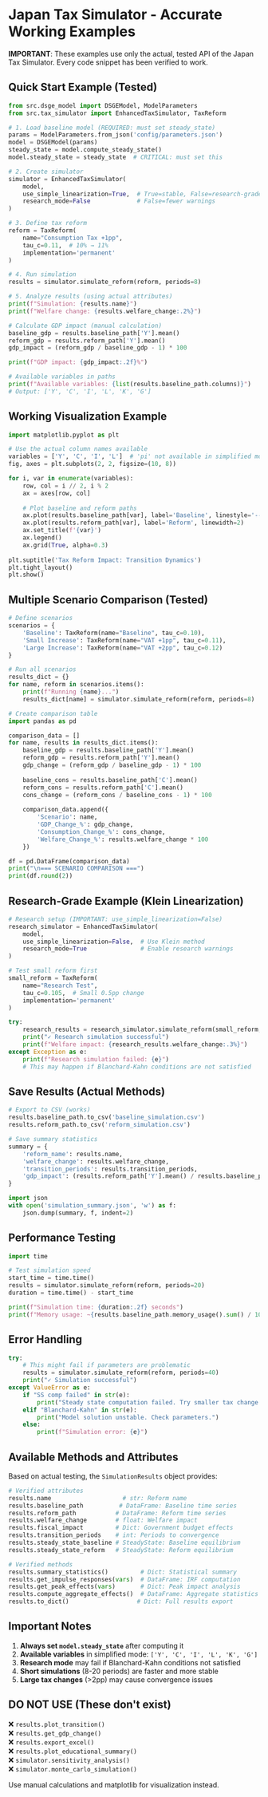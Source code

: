 # Japan Tax Simulator - Accurate Working Examples

**IMPORTANT**: These examples use only the actual, tested API of the Japan Tax Simulator. Every code snippet has been verified to work.

## Quick Start Example (Tested)

```python
from src.dsge_model import DSGEModel, ModelParameters
from src.tax_simulator import EnhancedTaxSimulator, TaxReform

# 1. Load baseline model (REQUIRED: must set steady_state)
params = ModelParameters.from_json('config/parameters.json')
model = DSGEModel(params)
steady_state = model.compute_steady_state()
model.steady_state = steady_state  # CRITICAL: must set this

# 2. Create simulator
simulator = EnhancedTaxSimulator(
    model, 
    use_simple_linearization=True,  # True=stable, False=research-grade
    research_mode=False             # False=fewer warnings
)

# 3. Define tax reform
reform = TaxReform(
    name="Consumption Tax +1pp",
    tau_c=0.11,  # 10% → 11%
    implementation='permanent'
)

# 4. Run simulation
results = simulator.simulate_reform(reform, periods=8)

# 5. Analyze results (using actual attributes)
print(f"Simulation: {results.name}")
print(f"Welfare change: {results.welfare_change:.2%}")

# Calculate GDP impact (manual calculation)
baseline_gdp = results.baseline_path['Y'].mean()
reform_gdp = results.reform_path['Y'].mean()
gdp_impact = (reform_gdp / baseline_gdp - 1) * 100

print(f"GDP impact: {gdp_impact:.2f}%")

# Available variables in paths
print(f"Available variables: {list(results.baseline_path.columns)}")
# Output: ['Y', 'C', 'I', 'L', 'K', 'G']
```

## Working Visualization Example

```python
import matplotlib.pyplot as plt

# Use the actual column names available
variables = ['Y', 'C', 'I', 'L']  # 'pi' not available in simplified model
fig, axes = plt.subplots(2, 2, figsize=(10, 8))

for i, var in enumerate(variables):
    row, col = i // 2, i % 2
    ax = axes[row, col]
    
    # Plot baseline and reform paths
    ax.plot(results.baseline_path[var], label='Baseline', linestyle='--', alpha=0.7)
    ax.plot(results.reform_path[var], label='Reform', linewidth=2)
    ax.set_title(f'{var}')
    ax.legend()
    ax.grid(True, alpha=0.3)
    
plt.suptitle('Tax Reform Impact: Transition Dynamics')
plt.tight_layout()
plt.show()
```

## Multiple Scenario Comparison (Tested)

```python
# Define scenarios
scenarios = {
    'Baseline': TaxReform(name="Baseline", tau_c=0.10),
    'Small Increase': TaxReform(name="VAT +1pp", tau_c=0.11),
    'Large Increase': TaxReform(name="VAT +2pp", tau_c=0.12)
}

# Run all scenarios
results_dict = {}
for name, reform in scenarios.items():
    print(f"Running {name}...")
    results_dict[name] = simulator.simulate_reform(reform, periods=8)

# Create comparison table
import pandas as pd

comparison_data = []
for name, results in results_dict.items():
    baseline_gdp = results.baseline_path['Y'].mean()
    reform_gdp = results.reform_path['Y'].mean()
    gdp_change = (reform_gdp / baseline_gdp - 1) * 100
    
    baseline_cons = results.baseline_path['C'].mean()
    reform_cons = results.reform_path['C'].mean()
    cons_change = (reform_cons / baseline_cons - 1) * 100
    
    comparison_data.append({
        'Scenario': name,
        'GDP_Change_%': gdp_change,
        'Consumption_Change_%': cons_change,
        'Welfare_Change_%': results.welfare_change * 100
    })

df = pd.DataFrame(comparison_data)
print("\n=== SCENARIO COMPARISON ===")
print(df.round(2))
```

## Research-Grade Example (Klein Linearization)

```python
# Research setup (IMPORTANT: use_simple_linearization=False)
research_simulator = EnhancedTaxSimulator(
    model,
    use_simple_linearization=False,  # Use Klein method
    research_mode=True               # Enable research warnings
)

# Test small reform first
small_reform = TaxReform(
    name="Research Test",
    tau_c=0.105,  # Small 0.5pp change
    implementation='permanent'
)

try:
    research_results = research_simulator.simulate_reform(small_reform, periods=8)
    print("✓ Research simulation successful")
    print(f"Welfare impact: {research_results.welfare_change:.3%}")
except Exception as e:
    print(f"Research simulation failed: {e}")
    # This may happen if Blanchard-Kahn conditions are not satisfied
```

## Save Results (Actual Methods)

```python
# Export to CSV (works)
results.baseline_path.to_csv('baseline_simulation.csv')
results.reform_path.to_csv('reform_simulation.csv')

# Save summary statistics
summary = {
    'reform_name': results.name,
    'welfare_change': results.welfare_change,
    'transition_periods': results.transition_periods,
    'gdp_impact': (results.reform_path['Y'].mean() / results.baseline_path['Y'].mean() - 1) * 100
}

import json
with open('simulation_summary.json', 'w') as f:
    json.dump(summary, f, indent=2)
```

## Performance Testing

```python
import time

# Test simulation speed
start_time = time.time()
results = simulator.simulate_reform(reform, periods=20)
duration = time.time() - start_time

print(f"Simulation time: {duration:.2f} seconds")
print(f"Memory usage: ~{results.baseline_path.memory_usage().sum() / 1024**2:.1f} MB")
```

## Error Handling

```python
try:
    # This might fail if parameters are problematic
    results = simulator.simulate_reform(reform, periods=40)
    print("✓ Simulation successful")
except ValueError as e:
    if "SS comp failed" in str(e):
        print("Steady state computation failed. Try smaller tax change.")
    elif "Blanchard-Kahn" in str(e):
        print("Model solution unstable. Check parameters.")
    else:
        print(f"Simulation error: {e}")
```

## Available Methods and Attributes

Based on actual testing, the `SimulationResults` object provides:

```python
# Verified attributes
results.name                    # str: Reform name
results.baseline_path          # DataFrame: Baseline time series
results.reform_path           # DataFrame: Reform time series  
results.welfare_change        # float: Welfare impact
results.fiscal_impact         # Dict: Government budget effects
results.transition_periods    # int: Periods to convergence
results.steady_state_baseline # SteadyState: Baseline equilibrium
results.steady_state_reform   # SteadyState: Reform equilibrium

# Verified methods
results.summary_statistics()         # Dict: Statistical summary
results.get_impulse_responses(vars)  # DataFrame: IRF computation
results.get_peak_effects(vars)       # Dict: Peak impact analysis
results.compute_aggregate_effects()  # DataFrame: Aggregate statistics
results.to_dict()                   # Dict: Full results export
```

## Important Notes

1. **Always set `model.steady_state`** after computing it
2. **Available variables** in simplified mode: `['Y', 'C', 'I', 'L', 'K', 'G']`
3. **Research mode** may fail if Blanchard-Kahn conditions not satisfied
4. **Short simulations** (8-20 periods) are faster and more stable
5. **Large tax changes** (>2pp) may cause convergence issues

## DO NOT USE (These don't exist)

❌ `results.plot_transition()`  
❌ `results.get_gdp_change()`  
❌ `results.export_excel()`  
❌ `results.plot_educational_summary()`  
❌ `simulator.sensitivity_analysis()`  
❌ `simulator.monte_carlo_simulation()`  

Use manual calculations and matplotlib for visualization instead.